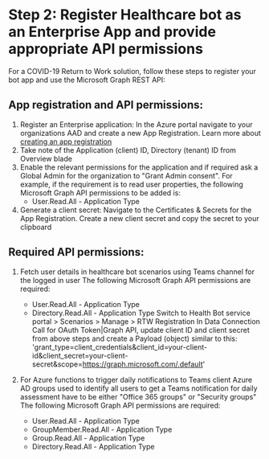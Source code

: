 # Step 2: Register Healthcare bot as an Enterprise App and provide appropriate API permissions

For a COVID-19 Return to Work solution, follow these steps to register your bot app and use the Microsoft Graph REST API:

## App registration and API permissions:
1. Register an Enterprise application: In the Azure portal navigate to your organizations AAD and create a new App Registration. Learn more about  [creating an app registration](https://docs.microsoft.com/en-us/azure/active-directory/develop/quickstart-register-app#targetText=Azure%20AD%20assigns%20a%20unique,%2C%20API%20permissions%2C%20and%20more.)
2. Take note of the Application (client) ID, Directory (tenant) ID from Overview blade
3. Enable the relevant permissions for the application and if required ask a Global Admin for the organization to "Grant Admin consent". For example, if the requirement is to read user properties, the following Microsoft Graph API permissions to be added is:
	-   User.Read.All - Application Type
4. Generate a client secret: Navigate to the Certificates & Secrets for the App Registration. Create a new client secret and copy the secret to your clipboard

## Required API permissions:
1. Fetch user details in healthcare bot scenarios using Teams channel for the logged in user
The following Microsoft Graph API permissions are required:	
	-   User.Read.All - Application Type
	-  	Directory.Read.All - Application Type 
Switch to Health Bot service portal > Scenarios > Manage > RTW Registration
In Data Connection Call for OAuth Token|Graph API, update client ID and client secret from above steps and create a Payload (object) similar to this: 'grant_type=client_credentials&client_id=your-client-id&client_secret=your-client-secret&scope=https://graph.microsoft.com/.default'

2. For Azure functions to trigger daily notifications to Teams client
Azure AD groups used to identify all users to get a Teams notification for daily assessment have to be either "Office 365 groups" or "Security groups"
The following Microsoft Graph API permissions are required:	
	-   User.Read.All - Application Type
	-  	GroupMember.Read.All - Application Type 
	-   Group.Read.All - Application Type
	-  	Directory.Read.All - Application Type 



